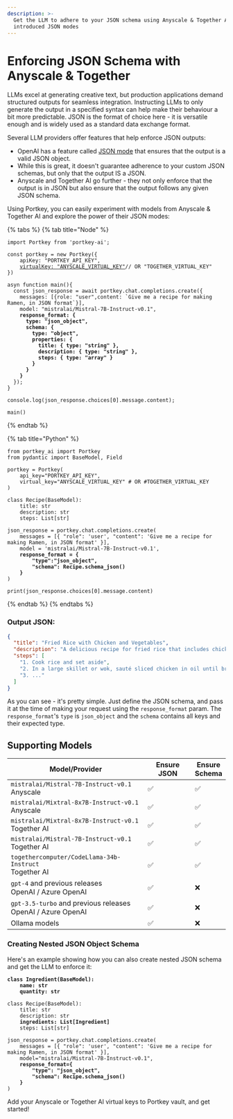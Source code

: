 ```yaml
---
description: >-
  Get the LLM to adhere to your JSON schema using Anyscale & Together AI's newly
  introduced JSON modes
---
```


# Enforcing JSON Schema with Anyscale & Together

LLMs excel at generating creative text, but production applications demand structured outputs for seamless integration. Instructing LLMs to only generate the output in a specified syntax can help make their behaviour a bit more predictable. JSON is the format of choice here - it is versatile enough and is widely used as a standard data exchange format.&#x20;

Several LLM providers offer features that help enforce JSON outputs:

* OpenAI has a feature called [JSON mode](https://platform.openai.com/docs/guides/text-generation/json-mode) that ensures that the output is a valid JSON object.&#x20;
* While this is great, it doesn't guarantee adherence to your custom JSON schemas, but only that the output IS a JSON.
* Anyscale and Together AI go further - they not only enforce that the output is in JSON but also ensure that the output follows any given JSON schema.

Using Portkey, you can easily experiment with models from Anyscale & Together AI and explore the power of their JSON modes:

{% tabs %}
{% tab title="Node" %}
<pre class="language-typescript" data-full-width="true"><code class="lang-typescript">import Portkey from 'portkey-ai';

const portkey = new Portkey({
    apiKey: "PORTKEY_API_KEY",
    <a data-footnote-ref href="#user-content-fn-1">virtualKey: "ANYSCALE_VIRTUAL_KEY"</a>// OR "TOGETHER_VIRTUAL_KEY"
})

asyn function main(){
  const json_response = await portkey.chat.completions.create({
    messages: [{role: "user",content: `Give me a recipe for making Ramen, in JSON format`}],
    model: "mistralai/Mistral-7B-Instruct-v0.1",
<strong>    response_format: {
</strong><strong>      type: "json_object",
</strong><strong>      schema: {
</strong><strong>        type: "object",
</strong><strong>        properties: {
</strong><strong>          title: { type: "string" },
</strong><strong>          description: { type: "string" },
</strong><strong>          steps: { type: "array" }
</strong><strong>        }
</strong><strong>      }
</strong><strong>    }
</strong>  });
}

console.log(json_response.choices[0].message.content);

main()
</code></pre>
{% endtab %}

{% tab title="Python" %}
<pre class="language-python"><code class="lang-python">from portkey_ai import Portkey
from pydantic import BaseModel, Field

portkey = Portkey(
    api_key="PORTKEY_API_KEY",
    virtual_key="ANYSCALE_VIRTUAL_KEY" # OR #TOGETHER_VIRTUAL_KEY
)

class Recipe(BaseModel):
    title: str
    description: str
    steps: List[str]
    
json_response = portkey.chat.completions.create(
    messages = [{ "role": 'user', "content": 'Give me a recipe for making Ramen, in JSON format' }],
    model = 'mistralai/Mistral-7B-Instruct-v0.1',
<strong>    response_format = {
</strong><strong>        "type":"json_object",
</strong><strong>        "schema": Recipe.schema_json()
</strong><strong>    }
</strong>)

print(json_response.choices[0].message.content)
</code></pre>
{% endtab %}
{% endtabs %}

### Output JSON:

```json
{
  "title": "Fried Rice with Chicken and Vegetables",
  "description": "A delicious recipe for fried rice that includes chicken and a mix of colorful vegetables. Perfect for a healthy and satisfying meal. yum yum yum yum yum",
  "steps": [
    "1. Cook rice and set aside",
    "2. In a large skillet or wok, sauté sliced chicken in oil until browned",
    "3. ..."
  ]
}  
```

As you can see - it's pretty simple. Just define the JSON schema, and pass it at the time of making your request using the `response_format` param. The `response_format`'s `type` is `json_object` and the `schema` contains all keys and their expected type.&#x20;

## Supporting Models

<table><thead><tr><th width="431">Model/Provider</th><th width="157">Ensure JSON</th><th>Ensure Schema</th></tr></thead><tbody><tr><td><code>mistralai/Mistral-7B-Instruct-v0.1</code> <br>Anyscale</td><td>✅</td><td>✅</td></tr><tr><td><code>mistralai/Mixtral-8x7B-Instruct-v0.1</code><br>Anyscale</td><td>✅</td><td>✅</td></tr><tr><td><code>mistralai/Mixtral-8x7B-Instruct-v0.1</code><br>Together AI</td><td>✅</td><td>✅</td></tr><tr><td><code>mistralai/Mistral-7B-Instruct-v0.1</code><br>Together AI</td><td>✅</td><td>✅</td></tr><tr><td><code>togethercomputer/CodeLlama-34b-Instruct</code><br>Together AI</td><td>✅</td><td>✅</td></tr><tr><td><code>gpt-4</code> and previous releases<br>OpenAI / Azure OpenAI</td><td>✅</td><td>❌</td></tr><tr><td><code>gpt-3.5-turbo</code> and previous releases<br>OpenAI / Azure OpenAI</td><td>✅</td><td>❌</td></tr><tr><td>Ollama models</td><td>✅</td><td>❌</td></tr></tbody></table>

### Creating Nested JSON Object Schema

Here's an example showing how you can also create nested JSON schema and get the LLM to enforce it:

<pre class="language-python"><code class="lang-python"><strong>class Ingredient(BaseModel):
</strong><strong>    name: str
</strong><strong>    quantity: str
</strong>
class Recipe(BaseModel):
    title: str
    description: str
<strong>    ingredients: List[Ingredient]
</strong>    steps: List[str]
    
json_response = portkey.chat.completions.create(
    messages = [{ "role": 'user', "content": 'Give me a recipe for making Ramen, in JSON format' }],
    model="mistralai/Mistral-7B-Instruct-v0.1",
<strong>    response_format={
</strong><strong>        "type": "json_object", 
</strong><strong>        "schema": Recipe.schema_json()
</strong><strong>    }
</strong>)
</code></pre>

Add your Anyscale or Together AI virtual keys to Portkey vault, and get started!

[^1]: Add Anyscale API key to Portkey vault to generate your disposable virtual key.
